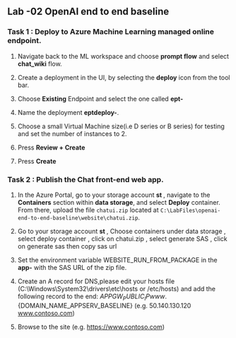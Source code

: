 ## Lab -02 OpenAI end to end baseline

### Task 1 : Deploy to Azure Machine Learning managed online endpoint.

1. Navigate back to the ML workspace and choose **prompt flow** and select **chat_wiki** flow.
   
2. Create a deployment in the UI, by selecting the **deploy** icon from the tool bar.

3. Choose **Existing** Endpoint and select the one called **ept-<inject key="DeploymentID" enableCopy="false"></inject>**
   
4. Name the deployment **eptdeploy-<inject key="DeploymentID" enableCopy="false"></inject>**.
   
5. Choose a small Virtual Machine size(i.e D series or B series) for testing and set the number of instances to 2.
   
6. Press **Review + Create**

7. Press **Create**

### Task 2 : Publish the Chat front-end web app.

1. In the Azure Portal, go to your storage account **st <inject key="DeploymentID" enableCopy="false"></inject>**, navigate to the **Containers** section within **data storage**, and select **Deploy** container. From there, upload the file `chatui.zip` located at `C:\LabFiles\openai-end-to-end-baseline\website\chatui.zip`.
  

2. Go to your storage account **st <inject key="DeploymentID" enableCopy="false"></inject>** , Choose containers under data storage , select deploy container , click on chatui.zip , select generate SAS , click on generate sas then copy sas url

3. Set the environment variable WEBSITE_RUN_FROM_PACKAGE in the **app-<inject key="DeploymentID" enableCopy="false"></inject>** with the SAS URL of the zip file.

4. Create an A record for DNS,please edit your hosts file (C:\Windows\System32\drivers\etc\hosts or /etc/hosts) and add the following record to the end: ${APPGW_PUBLIC_IP} www.${DOMAIN_NAME_APPSERV_BASELINE} (e.g. 50.140.130.120  www.contoso.com)

5. Browse to the site (e.g. https://www.contoso.com)
